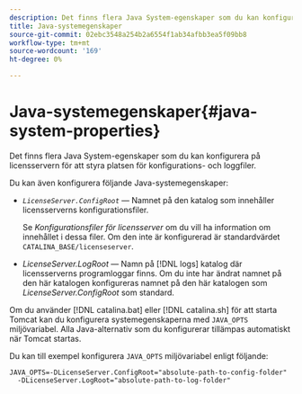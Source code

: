 ```yaml
---
description: Det finns flera Java System-egenskaper som du kan konfigurera på licensservern för att styra platsen för konfigurations- och loggfiler.
title: Java-systemegenskaper
source-git-commit: 02ebc3548a254b2a6554f1ab34afbb3ea5f09bb8
workflow-type: tm+mt
source-wordcount: '169'
ht-degree: 0%

---
```


# Java-systemegenskaper{#java-system-properties}

Det finns flera Java System-egenskaper som du kan konfigurera på licensservern för att styra platsen för konfigurations- och loggfiler.

Du kan även konfigurera följande Java-systemegenskaper:

* *`LicenseServer.ConfigRoot`* — Namnet på den katalog som innehåller licensserverns konfigurationsfiler.

  Se *Konfigurationsfiler för licensserver* om du vill ha information om innehållet i dessa filer. Om den inte är konfigurerad är standardvärdet `CATALINA_BASE/licenseserver`.

* *LicenseServer.LogRoot* — Namn på [!DNL logs] katalog där licensserverns programloggar finns. Om du inte har ändrat namnet på den här katalogen konfigureras namnet på den här katalogen som *LicenseServer.ConfigRoot* som standard.

Om du använder [!DNL catalina.bat] eller [!DNL catalina.sh] för att starta Tomcat kan du konfigurera systemegenskaperna med `JAVA_OPTS` miljövariabel. Alla Java-alternativ som du konfigurerar tillämpas automatiskt när Tomcat startas.

Du kan till exempel konfigurera `JAVA_OPTS` miljövariabel enligt följande:

```
JAVA_OPTS=-DLicenseServer.ConfigRoot="absolute-path-to-config-folder" 
  -DLicenseServer.LogRoot="absolute-path-to-log-folder"
```
